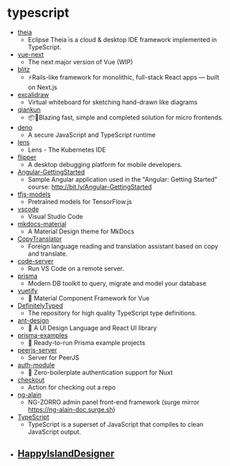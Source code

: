 # typescript
- [theia](https://github.com/eclipse-theia/theia)
  - Eclipse Theia is a cloud & desktop IDE framework implemented in TypeScript.
- [vue-next](https://github.com/vuejs/vue-next)
  - The next major version of Vue (WIP)
- [blitz](https://github.com/blitz-js/blitz)
  - ⚡️Rails-like framework for monolithic, full-stack React apps — built on Next.js
- [excalidraw](https://github.com/excalidraw/excalidraw)
  - Virtual whiteboard for sketching hand-drawn like diagrams
- [qiankun](https://github.com/umijs/qiankun)
  - 📦🚀Blazing fast, simple and completed solution for micro frontends.
- [deno](https://github.com/denoland/deno)
  - A secure JavaScript and TypeScript runtime
- [lens](https://github.com/lensapp/lens)
  - Lens - The Kubernetes IDE
- [flipper](https://github.com/facebook/flipper)
  - A desktop debugging platform for mobile developers.
- [Angular-GettingStarted](https://github.com/DeborahK/Angular-GettingStarted)
  - Sample Angular application used in the "Angular: Getting Started" course: http://bit.ly/Angular-GettingStarted
- [tfjs-models](https://github.com/tensorflow/tfjs-models)
  - Pretrained models for TensorFlow.js
- [vscode](https://github.com/microsoft/vscode)
  - Visual Studio Code
- [mkdocs-material](https://github.com/squidfunk/mkdocs-material)
  - A Material Design theme for MkDocs
- [CopyTranslator](https://github.com/CopyTranslator/CopyTranslator)
  - Foreign language reading and translation assistant based on copy and translate.
- [code-server](https://github.com/cdr/code-server)
  - Run VS Code on a remote server.
- [prisma](https://github.com/prisma/prisma)
  - Modern DB toolkit to query, migrate and model your database
- [vuetify](https://github.com/vuetifyjs/vuetify)
  - 🐉 Material Component Framework for Vue
- [DefinitelyTyped](https://github.com/DefinitelyTyped/DefinitelyTyped)
  - The repository for high quality TypeScript type definitions.
- [ant-design](https://github.com/ant-design/ant-design)
  - 🌈 A UI Design Language and React UI library
- [prisma-examples](https://github.com/prisma/prisma-examples)
  - 🚀 Ready-to-run Prisma example projects
- [peerjs-server](https://github.com/peers/peerjs-server)
  - Server for PeerJS
- [auth-module](https://github.com/nuxt-community/auth-module)
  - 🔑 Zero-boilerplate authentication support for Nuxt
- [checkout](https://github.com/actions/checkout)
  - Action for checking out a repo
- [ng-alain](https://github.com/ng-alain/ng-alain)
  - NG-ZORRO admin panel front-end framework (surge mirror https://ng-alain-doc.surge.sh)
- [TypeScript](https://github.com/microsoft/TypeScript)
  - TypeScript is a superset of JavaScript that compiles to clean JavaScript output.
- [HappyIslandDesigner](https://github.com/eugeneration/HappyIslandDesigner)
  - 
